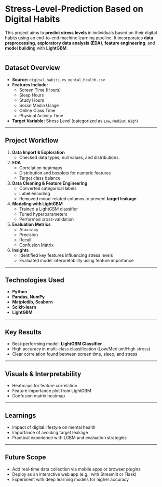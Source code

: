 # Stress-Level-Prediction Based on Digital Habits

This project aims to **predict stress levels** in individuals based on their digital habits using an end-to-end machine learning pipeline. It incorporates **data preprocessing**, **exploratory data analysis (EDA)**, **feature engineering**, and **model building** with **LightGBM**.

---

## Dataset Overview

- **Source:** `digital_habits_vs_mental_health.csv`
- **Features Include:**
  - Screen Time (Hours)
  - Sleep Hours
  - Study Hours
  - Social Media Usage
  - Online Class Time
  - Physical Activity Time
- **Target Variable:** Stress Level (categorized as `Low`, `Medium`, `High`)

---

## Project Workflow

1. **Data Import & Exploration**
   - Checked data types, null values, and distributions.
2. **EDA**
   - Correlation heatmaps
   - Distribution and boxplots for numeric features
   - Target class balance
3. **Data Cleaning & Feature Engineering**
   - Converted categorical labels
   - Label encoding
   - Removed mood-related columns to prevent **target leakage**
4. **Modeling with LightGBM**
   - Trained a LightGBM classifier
   - Tuned hyperparameters
   - Performed cross-validation
5. **Evaluation Metrics**
   - Accuracy
   - Precision
   - Recall
   - Confusion Matrix
6. **Insights**
   - Identified key features influencing stress levels
   - Evaluated model interpretability using feature importance

---

## Technologies Used

- **Python**
- **Pandas, NumPy**
- **Matplotlib, Seaborn**
- **Scikit-learn**
- **LightGBM**

---

## Key Results

- Best-performing model: **LightGBM Classifier**
- High accuracy in multi-class classification (Low/Medium/High stress)
- Clear correlation found between screen time, sleep, and stress

---

## Visuals & Interpretability

- Heatmaps for feature correlation
- Feature importance plot from LightGBM
- Confusion matrix heatmap

---

## Learnings

- Impact of digital lifestyle on mental health
- Importance of avoiding target leakage
- Practical experience with LGBM and evaluation strategies

---

## Future Scope

- Add real-time data collection via mobile apps or browser plugins
- Deploy as an interactive web app (e.g., with Streamlit or Flask)
- Experiment with deep learning models for higher accuracy
